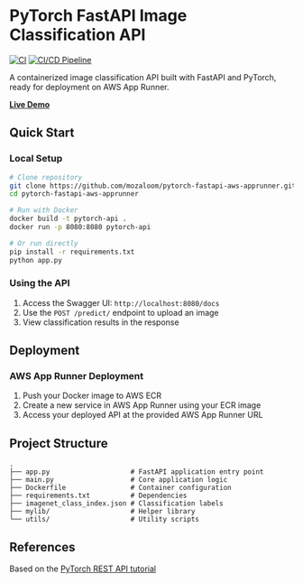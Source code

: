 # PyTorch FastAPI Image Classification API

[![CI](https://github.com/mozaloom/pytorch-fastapi-aws-apprunner/actions/workflows/cicd.yml/badge.svg)](https://github.com/mozaloom/pytorch-fastapi-aws-apprunner/actions/workflows/cicd.yml) [![CI/CD Pipeline](https://github.com/mozaloom/pytorch-fastapi-aws-apprunner/actions/workflows/main.yml/badge.svg)](https://github.com/mozaloom/pytorch-fastapi-aws-apprunner/actions/workflows/main.yml)

A containerized image classification API built with FastAPI and PyTorch, ready for deployment on AWS App Runner.

**[Live Demo](https://pspcyz4qxx.us-east-1.awsapprunner.com)**

## Quick Start

### Local Setup

```bash
# Clone repository
git clone https://github.com/mozaloom/pytorch-fastapi-aws-apprunner.git
cd pytorch-fastapi-aws-apprunner

# Run with Docker
docker build -t pytorch-api .
docker run -p 8080:8080 pytorch-api

# Or run directly
pip install -r requirements.txt
python app.py
```

### Using the API

1. Access the Swagger UI: `http://localhost:8080/docs`
2. Use the `POST /predict/` endpoint to upload an image
3. View classification results in the response

## Deployment

### AWS App Runner Deployment

1. Push your Docker image to AWS ECR
2. Create a new service in AWS App Runner using your ECR image
3. Access your deployed API at the provided AWS App Runner URL

## Project Structure

```
.
├── app.py                    # FastAPI application entry point
├── main.py                   # Core application logic
├── Dockerfile                # Container configuration
├── requirements.txt          # Dependencies
├── imagenet_class_index.json # Classification labels
├── mylib/                    # Helper library
└── utils/                    # Utility scripts
```

## References

Based on the [PyTorch REST API tutorial](https://pytorch.org/tutorials/intermediate/flask_rest_api_tutorial.html)